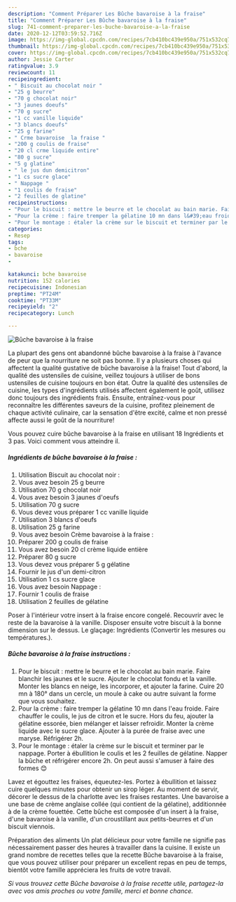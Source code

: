 ```yaml
---
description: "Comment Préparer Les Bûche bavaroise à la fraise"
title: "Comment Préparer Les Bûche bavaroise à la fraise"
slug: 741-comment-preparer-les-buche-bavaroise-a-la-fraise
date: 2020-12-12T03:59:52.716Z
image: https://img-global.cpcdn.com/recipes/7cb410bc439e950a/751x532cq70/buche-bavaroise-a-la-fraise-photo-principale-de-la-recette.jpg
thumbnail: https://img-global.cpcdn.com/recipes/7cb410bc439e950a/751x532cq70/buche-bavaroise-a-la-fraise-photo-principale-de-la-recette.jpg
cover: https://img-global.cpcdn.com/recipes/7cb410bc439e950a/751x532cq70/buche-bavaroise-a-la-fraise-photo-principale-de-la-recette.jpg
author: Jessie Carter
ratingvalue: 3.9
reviewcount: 11
recipeingredient:
- " Biscuit au chocolat noir "
- "25 g beurre"
- "70 g chocolat noir"
- "3 jaunes doeufs"
- "70 g sucre"
- "1 cc vanille liquide"
- "3 blancs doeufs"
- "25 g farine"
- " Crme bavaroise  la fraise "
- "200 g coulis de fraise"
- "20 cl crme liquide entire"
- "80 g sucre"
- "5 g glatine"
- " le jus dun demicitron"
- "1 cs sucre glace"
- " Nappage "
- "1 coulis de fraise"
- "2 feuilles de glatine"
recipeinstructions:
- "Pour le biscuit : mettre le beurre et le chocolat au bain marie. Faire blanchir les jaunes et le sucre. Ajouter le chocolat fondu et la vanille. Monter les blancs en neige, les incorporer, et ajouter la farine. Cuire 20 mn à 180° dans un cercle, un moule à cake ou autre suivant la forme que vous souhaitez."
- "Pour la crème : faire tremper la gélatine 10 mn dans l&#39;eau froide. Faire chauffer le coulis, le jus de citron et le sucre. Hors du feu, ajouter la gélatine essorée, bien mélanger et laisser refroidir. Monter la crème liquide avec le sucre glace. Ajouter à la purée de fraise avec une maryse. Réfrigérer 2h."
- "Pour le montage : étaler la crème sur le biscuit et terminer par le nappage. Porter à ébullition le coulis et les 2 feuilles de gélatine. Napper la bûche et réfrigérer encore 2h. On peut aussi s&#39;amuser à faire des formes 😊"
categories:
- Resep
tags:
- bche
- bavaroise
- 

katakunci: bche bavaroise  
nutrition: 152 calories
recipecuisine: Indonesian
preptime: "PT24M"
cooktime: "PT33M"
recipeyield: "2"
recipecategory: Lunch

---
```



![Bûche bavaroise à la fraise](https://img-global.cpcdn.com/recipes/7cb410bc439e950a/751x532cq70/buche-bavaroise-a-la-fraise-photo-principale-de-la-recette.jpg)

La plupart des gens ont abandonné bûche bavaroise à la fraise à l'avance de peur que la nourriture ne soit pas bonne. Il y a plusieurs choses qui affectent la qualité gustative de bûche bavaroise à la fraise! Tout d'abord, la qualité des ustensiles de cuisine, veillez toujours à utiliser de bons ustensiles de cuisine toujours en bon état. Outre la qualité des ustensiles de cuisine, les types d'ingrédients utilisés affectent également le goût, utilisez donc toujours des ingrédients frais. Ensuite, entraînez-vous pour reconnaître les différentes saveurs de la cuisine, profitez pleinement de chaque activité culinaire, car la sensation d'être excité, calme et non pressé affecte aussi le goût de la nourriture!

<!--inarticleads1-->

Vous pouvez cuire bûche bavaroise à la fraise en utilisant 18 Ingrédients et 3 pas. Voici comment vous atteindre il.

##### Ingrédients de bûche bavaroise à la fraise :

1. Utilisation  Biscuit au chocolat noir :
1. Vous avez besoin 25 g beurre
1. Utilisation 70 g chocolat noir
1. Vous avez besoin 3 jaunes d&#39;oeufs
1. Utilisation 70 g sucre
1. Vous devez vous préparer 1 cc vanille liquide
1. Utilisation 3 blancs d&#39;oeufs
1. Utilisation 25 g farine
1. Vous avez besoin  Crème bavaroise à la fraise :
1. Préparer 200 g coulis de fraise
1. Vous avez besoin 20 cl crème liquide entière
1. Préparer 80 g sucre
1. Vous devez vous préparer 5 g gélatine
1. Fournir  le jus d&#39;un demi-citron
1. Utilisation 1 cs sucre glace
1. Vous avez besoin  Nappage :
1. Fournir 1 coulis de fraise
1. Utilisation 2 feuilles de gélatine


Poser à l&#39;intérieur votre insert à la fraise encore congelé. Recouvrir avec le reste de la bavaroise à la vanille. Disposer ensuite votre biscuit à la bonne dimension sur le dessus. Le glaçage: Ingrédients (Convertir les mesures ou températures.). 

<!--inarticleads2-->

##### Bûche bavaroise à la fraise instructions :

1. Pour le biscuit : mettre le beurre et le chocolat au bain marie. Faire blanchir les jaunes et le sucre. Ajouter le chocolat fondu et la vanille. Monter les blancs en neige, les incorporer, et ajouter la farine. Cuire 20 mn à 180° dans un cercle, un moule à cake ou autre suivant la forme que vous souhaitez.
1. Pour la crème : faire tremper la gélatine 10 mn dans l&#39;eau froide. Faire chauffer le coulis, le jus de citron et le sucre. Hors du feu, ajouter la gélatine essorée, bien mélanger et laisser refroidir. Monter la crème liquide avec le sucre glace. Ajouter à la purée de fraise avec une maryse. Réfrigérer 2h.
1. Pour le montage : étaler la crème sur le biscuit et terminer par le nappage. Porter à ébullition le coulis et les 2 feuilles de gélatine. Napper la bûche et réfrigérer encore 2h. On peut aussi s&#39;amuser à faire des formes 😊


Lavez et égouttez les fraises, équeutez-les. Portez à ébullition et laissez cuire quelques minutes pour obtenir un sirop léger. Au moment de servir, décorer le dessus de la charlotte avec les fraises restantes. Une bavaroise a une base de crème anglaise collée (qui contient de la gélatine), additionnée à de la crème fouettée. Cette bûche est composée d&#39;un insert à la fraise, d&#39;une bavaroise à la vanille, d&#39;un croustillant aux petits-beurres et d&#39;un biscuit viennois. 

<!--inarticleads1-->

<p>
Préparation des aliments Un plat délicieux pour votre famille ne signifie pas nécessairement passer des heures à travailler dans la cuisine. Il existe un grand nombre de recettes telles que la recette Bûche bavaroise à la fraise, que vous pouvez utiliser pour préparer un excellent repas en peu de temps, bientôt votre famille appréciera les fruits de votre travail.
</p>

<p>
<i>Si vous trouvez cette Bûche bavaroise à la fraise recette utile, partagez-la avec vos amis proches ou votre famille, merci et bonne chance.</i>
</p>
